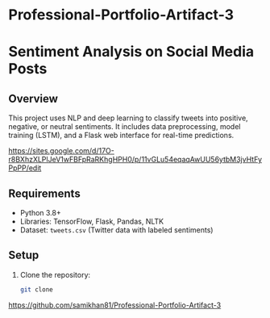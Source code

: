 # Professional-Portfolio-Artifact-3

# Sentiment Analysis on Social Media Posts

## Overview
This project uses NLP and deep learning to classify tweets into positive, negative, or neutral sentiments. It includes data preprocessing, model training (LSTM), and a Flask web interface for real-time predictions.

https://sites.google.com/d/17O-r8BXhzXLPlJeV1wFBFpRaRKhgHPH0/p/11vGLu54eqaqAwUU56ytbM3jvHtFyPpPP/edit

## Requirements
- Python 3.8+
- Libraries: TensorFlow, Flask, Pandas, NLTK
- Dataset: `tweets.csv` (Twitter data with labeled sentiments)

## Setup
1. Clone the repository:
   ```bash
   git clone 
https://github.com/samikhan81/Professional-Portfolio-Artifact-3
